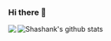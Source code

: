### Hi there 👋

<!--
**pathakshashank17/pathakshashank17** is a ✨ _special_ ✨ repository because its `README.md` (this file) appears on your GitHub profile.

Here are some ideas to get you started:

- 🔭 I’m currently working on ...
- 🌱 I’m currently learning ...
- 👯 I’m looking to collaborate on ...
- 🤔 I’m looking for help with ...
- 💬 Ask me about ...
- 📫 How to reach me: ...
- 😄 Pronouns: ...
- ⚡ Fun fact: ...
-->
![Shashank's github stats](https://github-readme-stats.vercel.app/api?username=pathakshashank17&show_icons=true)
<a href="https://github.com/pathakshashank17/Conways-Game-of-Life-CPP">
  <img align="left" src="https://github-readme-stats.vercel.app/api/pin/?username=pathakshashank17&repo=Conways-Game-of-Life-CPP" />
</a>
